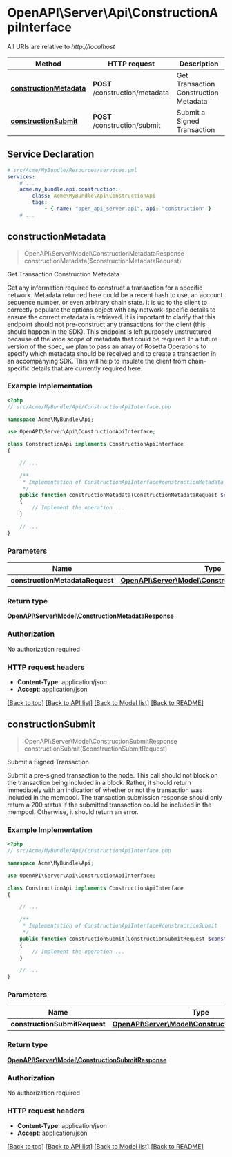 # OpenAPI\Server\Api\ConstructionApiInterface

All URIs are relative to *http://localhost*

Method | HTTP request | Description
------------- | ------------- | -------------
[**constructionMetadata**](ConstructionApiInterface.md#constructionMetadata) | **POST** /construction/metadata | Get Transaction Construction Metadata
[**constructionSubmit**](ConstructionApiInterface.md#constructionSubmit) | **POST** /construction/submit | Submit a Signed Transaction


## Service Declaration
```yaml
# src/Acme/MyBundle/Resources/services.yml
services:
    # ...
    acme.my_bundle.api.construction:
        class: Acme\MyBundle\Api\ConstructionApi
        tags:
            - { name: "open_api_server.api", api: "construction" }
    # ...
```

## **constructionMetadata**
> OpenAPI\Server\Model\ConstructionMetadataResponse constructionMetadata($constructionMetadataRequest)

Get Transaction Construction Metadata

Get any information required to construct a transaction for a specific network. Metadata returned here could be a recent hash to use, an account sequence number, or even arbitrary chain state. It is up to the client to correctly populate the options object with any network-specific details to ensure the correct metadata is retrieved.  It is important to clarify that this endpoint should not pre-construct any transactions for the client (this should happen in the SDK). This endpoint is left purposely unstructured because of the wide scope of metadata that could be required.  In a future version of the spec, we plan to pass an array of Rosetta Operations to specify which metadata should be received and to create a transaction in an accompanying SDK. This will help to insulate the client from chain-specific details that are currently required here.

### Example Implementation
```php
<?php
// src/Acme/MyBundle/Api/ConstructionApiInterface.php

namespace Acme\MyBundle\Api;

use OpenAPI\Server\Api\ConstructionApiInterface;

class ConstructionApi implements ConstructionApiInterface
{

    // ...

    /**
     * Implementation of ConstructionApiInterface#constructionMetadata
     */
    public function constructionMetadata(ConstructionMetadataRequest $constructionMetadataRequest)
    {
        // Implement the operation ...
    }

    // ...
}
```

### Parameters

Name | Type | Description  | Notes
------------- | ------------- | ------------- | -------------
 **constructionMetadataRequest** | [**OpenAPI\Server\Model\ConstructionMetadataRequest**](../Model/ConstructionMetadataRequest.md)|  |

### Return type

[**OpenAPI\Server\Model\ConstructionMetadataResponse**](../Model/ConstructionMetadataResponse.md)

### Authorization

No authorization required

### HTTP request headers

 - **Content-Type**: application/json
 - **Accept**: application/json

[[Back to top]](#) [[Back to API list]](../../README.md#documentation-for-api-endpoints) [[Back to Model list]](../../README.md#documentation-for-models) [[Back to README]](../../README.md)

## **constructionSubmit**
> OpenAPI\Server\Model\ConstructionSubmitResponse constructionSubmit($constructionSubmitRequest)

Submit a Signed Transaction

Submit a pre-signed transaction to the node. This call should not block on the transaction being included in a block. Rather, it should return immediately with an indication of whether or not the transaction was included in the mempool.  The transaction submission response should only return a 200 status if the submitted transaction could be included in the mempool. Otherwise, it should return an error.

### Example Implementation
```php
<?php
// src/Acme/MyBundle/Api/ConstructionApiInterface.php

namespace Acme\MyBundle\Api;

use OpenAPI\Server\Api\ConstructionApiInterface;

class ConstructionApi implements ConstructionApiInterface
{

    // ...

    /**
     * Implementation of ConstructionApiInterface#constructionSubmit
     */
    public function constructionSubmit(ConstructionSubmitRequest $constructionSubmitRequest)
    {
        // Implement the operation ...
    }

    // ...
}
```

### Parameters

Name | Type | Description  | Notes
------------- | ------------- | ------------- | -------------
 **constructionSubmitRequest** | [**OpenAPI\Server\Model\ConstructionSubmitRequest**](../Model/ConstructionSubmitRequest.md)|  |

### Return type

[**OpenAPI\Server\Model\ConstructionSubmitResponse**](../Model/ConstructionSubmitResponse.md)

### Authorization

No authorization required

### HTTP request headers

 - **Content-Type**: application/json
 - **Accept**: application/json

[[Back to top]](#) [[Back to API list]](../../README.md#documentation-for-api-endpoints) [[Back to Model list]](../../README.md#documentation-for-models) [[Back to README]](../../README.md)

